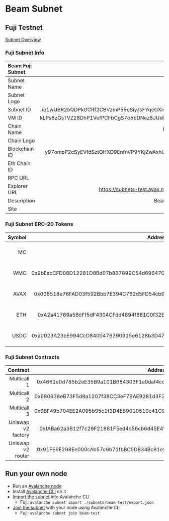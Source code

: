# Beam Subnet

## Fuji Testnet
[Subnet Overview](https://subnets-test.avax.network/subnets/ie1wUBR2bQDPkGCRf2CBVzmP55eSiyJsFYqeGXnTYt2r33aKW)

### Fuji Subnet Info

| Beam Fuji Subnet |                                                   |
| :--------------- | ------------------------------------------------: |
| Subnet Name      |                                              Beam |
| Subnet Logo      |                                               tbd |
| Subnet ID        | ie1wUBR2bQDPkGCRf2CBVzmP55eSiyJsFYqeGXnTYt2r33aKW |
| VM ID            | kLPs8zGsTVZ28DhP1VefPCFbCgS7o5bDNez8JUxPVw9E6Ubbz |
| Chain Name       |                                      Beam Testnet |
| Chain Logo       |                                               tbd |
| Blockchain ID    | y97omoP2cSyEVfdSztQHXD9EnfnVP9YKjZwAxhUfGbLAPYT9t |
| Eth Chain ID     |                                             13337 |
| RPC URL          |                                               tbd |
| Explorer URL     |            https://subnets-test.avax.network/beam |
| Description      |                                  Beam Fuji Subnet |
| Site             |                                               tbd |

### Fuji Subnet ERC-20 Tokens

| Symbol |                                    Address | Decimals |                                                  Logo                                                   |            Description |
| -----: | -----------------------------------------: | -------: | :-----------------------------------------------------------------------------------------------------: | ---------------------: |
|     MC |                                            |       18 |              ![MC logo](https://assets.coingecko.com/coins/images/19304/small/Db4XqML.png)              | Beam mock native token |
|    WMC | 0x9bEacCFD08D12281D8Bd07b8B7899C54d6964700 |       18 |              ![MC logo](https://assets.coingecko.com/coins/images/19304/small/Db4XqML.png)              |        Mock Wrapped MC |
|   AVAX | 0x008518e76FAD03f592Bbb7E394C762d5FD54cb97 |       18 | ![AVAX logo](https://assets.coingecko.com/coins/images/12559/small/Avalanche_Circle_RedWhite_Trans.png) |      Mock Bridged AVAX |
|    ETH | 0xA2a41769a58cFf5dF4304CFdd4894f881C0f32E8 |       18 |           ![Ethereum logo](https://assets.coingecko.com/coins/images/279/small/ethereum.png)            |     Mock Bridged Ether |
|   USDC | 0xa0023A23bE994CcD8400476790915e6128b3D474 |        6 |          ![USDC logo](https://assets.coingecko.com/coins/images/6319/small/USD_Coin_icon.png)           |      Mock Bridged USDC |

### Fuji Subnet Contracts

|           Contract |                                    Address | Description |
| -----------------: | -----------------------------------------: | ----------: |
|        Multicall 1 | 0x4661e0d785b2eE35B9a101B684303F1a0daf4cc5 |             |
|        Multicall 2 | 0x680638eB73F5d8a1207f38CC3eF7BAE9281d3F32 |             |
|        Multicall 3 | 0x9BF49b704EE2A095b95c1f2D4EB9010510c41C9E |             |
| Uniswap v2 factory | 0xfABa62a3B12f7c29F21881F5ed4c56cb6d45E4fb |             |
|  Uniswap v2 router | 0x91FE6E298Ee000cAb57c6b71fbBC5D834Bc81ef1 |             |

## Run your own node

- Run an [Avalanche node](https://docs.avax.network/nodes/build/set-up-node-with-installer)
- Install [Avalanche CLI](https://docs.avax.network/subnets/install-avalanche-cli) on it
- [Import the subnet](https://docs.avax.network/subnets/how-to-import-subnet) into Avalanche CLI
  - Fuji: `avalanche subnet import ./subnets/beam-test/export.json`
- [Join the subnet](https://docs.avax.network/subnets/deploying-subnets-on-prod#joining-a-subnet) with your node using Avalanche CLI
  - Fuji: `avalanche subnet join beam-test`
